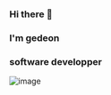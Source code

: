 ### Hi there 👋

### I'm gedeon 

### software developper 

![image](https://github.com/GedeonRO/GedeonRO/assets/81752325/fb13af50-652b-465d-abbc-25d194c90ff3)




<!--
**GedeonRO/GedeonRO** is a ✨ _special_ ✨ repository because its `README.md` (this file) appears on your GitHub profile.

Here are some ideas to get you started:

- 🔭 I’m currently working on ...
- 🌱 I’m currently learning ...
- 👯 I’m looking to collaborate on ...
- 🤔 I’m looking for help with ...
- 💬 Ask me about ...
- 📫 How to reach me: ...
- 😄 Pronouns: ...
- ⚡ Fun fact: ...
-->
